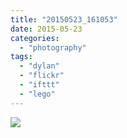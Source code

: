 ```yaml
---
title: "20150523_161053"
date: 2015-05-23
categories: 
  - "photography"
tags: 
  - "dylan"
  - "flickr"
  - "ifttt"
  - "lego"
---
```


![](https://farm9.staticflickr.com/8860/17399113083_f4e839f637_b.jpg)
